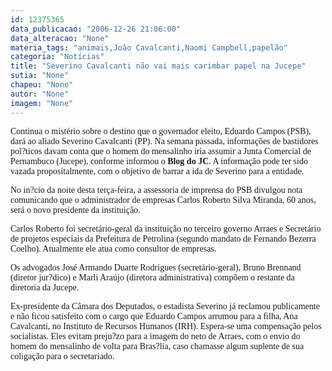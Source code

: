 ```yaml
---
id: 12375365
data_publicacao: "2006-12-26 21:06:00"
data_alteracao: "None"
materia_tags: "animais,João Cavalcanti,Naomi Campbell,papelão"
categoria: "Notícias"
title: "Severino Cavalcanti não vai mais carimbar papel na Jucepe"
sutia: "None"
chapeu: "None"
autor: "None"
imagem: "None"
---
```

<p><P><FONT face=Verdana>Continua o mistério sobre o destino que o governador eleito, Eduardo Campos (PSB), dará ao aliado Severino Cavalcanti (PP). Na semana passada, informações de bastidores pol?ticos davam conta que o homem do mensalinho iria assumir a Junta Comercial de Pernambuco (Jucepe), conforme informou o <STRONG>Blog do JC</STRONG>. A informação pode ter sido vazada propositalmente, com o objetivo de barrar a ida de Severino para a entidade.</FONT></P><FONT face=Verdana></p>
<p><P>No in?cio da noite desta terça-feira, a assessoria de imprensa do PSB divulgou nota comunicando que o administrador de empresas Carlos Roberto Silva Miranda, 60 anos, será o novo presidente da instituição.<BR></P></p>
<p><P>Carlos Roberto foi secretário-geral da instituição no terceiro governo Arraes e Secretário de projetos especiais da Prefeitura de Petrolina (segundo mandato de Fernando Bezerra Coelho). Atualmente ele atua como consultor de empresas. <BR></P></p>
<p><P>Os advogados José Armando Duarte Rodrigues (secretário-geral), Bruno Brennand (diretor jur?dico) e Marli Araújo (diretora administrativa) compõem o restante da diretoria da Jucepe.<BR></P></p>
<p><P>Ex-presidente da Câmara dos Deputados,&nbsp;o estadista Severino já reclamou publicamente e não ficou satisfeito com o cargo que Eduardo Campos arrumou para a filha, Ana Cavalcanti, no Instituto de Recursos Humanos (IRH). Espera-se uma compensação pelos socialistas. Eles evitam preju?zo para a imagem do neto de Arraes, com o envio do homem do mensalinho de volta para Bras?lia, caso chamasse algum suplente de sua coligação para o secretariado.<BR></P></FONT> </p>
